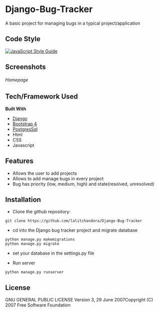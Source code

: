 # Django-Bug-Tracker

A basic project for managing bugs in a typical project/application

## Code Style

[![JavaScript Style Guide](https://img.shields.io/badge/code_style-standard-brightgreen.svg)](https://standardjs.com)

## Screenshots

###### Homepage


## Tech/Framework Used

**Built With**

- [Django](https://www.djangoproject.com/)
- [Bootstrap 4](https://getbootstrap.com/)
- [PostgresSql](https://www.postgresql.org/)
- Html
- CSS
- Javascript

## Features

- Allows the user to add projects 
- Allows to add manage bugs in every project
- Bug has priority (low, medium, high) and state(resolved, unresolved)

## Installation

- Clone the github repository:

```
git clone https://github.com/lalitchandora/Django-Bug-Tracker
```

- cd into the Django bug tracker project and migrate database

```
python manage.py makemigrations
python manage.py migrate
```

- set your database in the settings.py file

- Run server

```
python manage.py runserver
```

## License

GNU GENERAL PUBLIC LICENSE Version 3, 29 June 2007Copyright (C) 2007 Free Software Foundation
